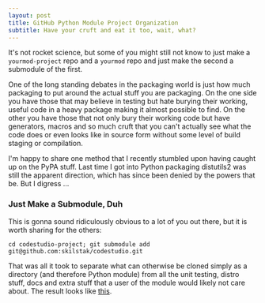```yaml
---
layout: post
title: GitHub Python Module Project Organization
subtitle: Have your cruft and eat it too, wait, what?
---
```


It's not rocket science, but some of you might still not know to just
make a `yourmod-project` repo and a `yourmod` repo and just make the
second a submodule of the first.

One of the long standing debates in the packaging world is just how much
packaging to put around the actual stuff you are packaging. On the one side
you have those that may believe in testing but hate burying their working,
useful code in a heavy package making it almost possible to find. On the
other you have those that not only bury their working code but have
generators, macros and so much cruft that you can't actually see what the
code does or even looks like in source form without some level of build
staging or compilation.

I'm happy to share one method that I recently stumbled upon having caught
up on the PyPA stuff. Last time I got into Python packaging distutils2
was still the apparent direction, which has since been denied by the
powers that be. But I digress &hellip;

### Just Make a Submodule, Duh

This is gonna sound ridiculously obvious to a lot of you out there, but it
is worth sharing for the others:

`
cd codestudio-project;
git submodule add git@github.com:skilstak/codestudio.git
`

That was all it took to separate what can otherwise be cloned simply
as a directory (and therefore Python module) from all the unit testing,
distro stuff, docs and extra stuff that a user of the module would likely
not care about. The result looks like
[this](http://github.com/skilstak/codestudio-project).
